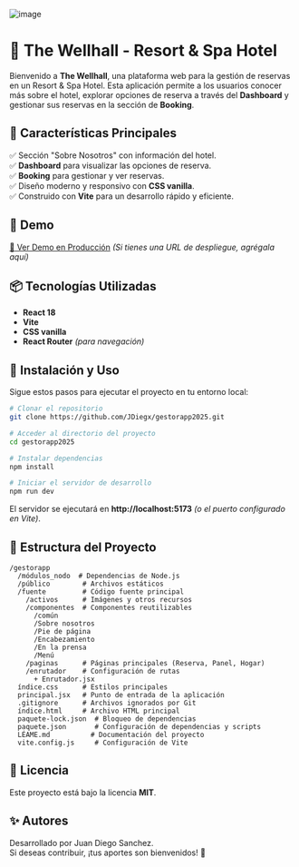 ![image](https://github.com/user-attachments/assets/a9802565-d219-41a1-aae8-4ebadae58008)



# 🏨 The Wellhall - Resort & Spa Hotel

Bienvenido a **The Wellhall**, una plataforma web para la gestión de reservas en un Resort & Spa Hotel. Esta aplicación permite a los usuarios conocer más sobre el hotel, explorar opciones de reserva a través del **Dashboard** y gestionar sus reservas en la sección de **Booking**.

## 🌟 Características Principales

✅ Sección "Sobre Nosotros" con información del hotel.  
✅ **Dashboard** para visualizar las opciones de reserva.  
✅ **Booking** para gestionar y ver reservas.  
✅ Diseño moderno y responsivo con **CSS vanilla**.  
✅ Construido con **Vite** para un desarrollo rápido y eficiente.  

## 🚀 Demo

[🔗 Ver Demo en Producción](#) *(Si tienes una URL de despliegue, agrégala aquí)*

## 📦 Tecnologías Utilizadas

- **React 18**
- **Vite**
- **CSS vanilla**
- **React Router** *(para navegación)*

## 🔧 Instalación y Uso

Sigue estos pasos para ejecutar el proyecto en tu entorno local:

```bash
# Clonar el repositorio
git clone https://github.com/JDiegx/gestorapp2025.git

# Acceder al directorio del proyecto
cd gestorapp2025

# Instalar dependencias
npm install

# Iniciar el servidor de desarrollo
npm run dev
```

El servidor se ejecutará en **http://localhost:5173** *(o el puerto configurado en Vite)*.

## 📂 Estructura del Proyecto

```
/gestorapp
  /módulos_nodo  # Dependencias de Node.js
  /público        # Archivos estáticos
  /fuente         # Código fuente principal
    /activos      # Imágenes y otros recursos
    /componentes  # Componentes reutilizables
      /común
      /Sobre nosotros
      /Pie de página
      /Encabezamiento
      /En la prensa
      /Menú
    /paginas      # Páginas principales (Reserva, Panel, Hogar)
    /enrutador    # Configuración de rutas
      + Enrutador.jsx
  índice.css      # Estilos principales
  principal.jsx   # Punto de entrada de la aplicación
  .gitignore      # Archivos ignorados por Git
  índice.html     # Archivo HTML principal
  paquete-lock.json  # Bloqueo de dependencias
  paquete.json       # Configuración de dependencias y scripts
  LÉAME.md          # Documentación del proyecto
  vite.config.js     # Configuración de Vite
```

## 📜 Licencia

Este proyecto está bajo la licencia **MIT**.

## ✨ Autores

Desarrollado por Juan Diego Sanchez.  
Si deseas contribuir, ¡tus aportes son bienvenidos! 🚀

